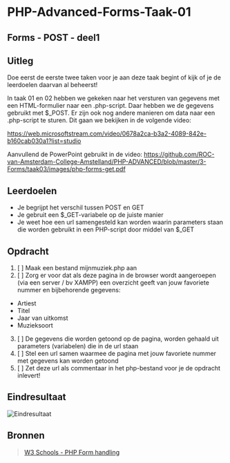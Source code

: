 # PHP-Advanced-Forms-Taak-01


## Forms - POST - deel1


## Uitleg

Doe eerst de eerste twee taken voor je aan deze taak begint of kijk of je de leerdoelen daarvan al beheerst!

In taak 01 en 02 hebben we gekeken naar het versturen van gegevens met een HTML-formulier naar een .php-script. Daar hebben we de gegevens gebruikt met $_POST. Er zijn ook nog andere manieren om data naar een .php-script te sturen. Dit gaan we bekijken in de volgende video:

https://web.microsoftstream.com/video/0678a2ca-b3a2-4089-842e-b160cab030a1?list=studio

Aanvullend de PowerPoint gebruikt in de video:
https://github.com/ROC-van-Amsterdam-College-Amstelland/PHP-ADVANCED/blob/master/3-Forms/taak03/images/php-forms-get.pdf

## Leerdoelen

- Je begrijpt het verschil tussen POST en GET
- Je gebruit een $_GET-variabele op de juiste manier
- Je weet hoe een url samengesteld kan worden waarin parameters staan die worden gebruikt in een PHP-script door middel van $_GET

## Opdracht

1. [ ] Maak een bestand mijnmuziek.php aan
2. [ ] Zorg er voor dat als deze pagina in de browser wordt aangeroepen (via een server / bv XAMPP) een overzicht geeft van jouw favoriete nummer en bijbehorende gegevens:
- Artiest
- Titel
- Jaar van uitkomst
- Muzieksoort
3. [ ] De gegevens die worden getoond op de pagina, worden gehaald uit parameters (variabelen) die in de url staan
4. [ ] Stel een url samen waarmee de pagina met jouw favoriete nummer met gegevens kan worden getoond
5. [ ] Zet deze url als commentaar in het php-bestand voor je de opdracht inlevert!

## Eindresultaat

![Eindresultaat]()

## Bronnen
> [W3 Schools - PHP Form handling](https://www.w3schools.com/php/php_forms.asp)



<!--- ------------ DIT COMMENTAAR LATEN STAAN AUB ------------
------------------ ------------------------------ ------------
------------------ eagle ref:76034068
------------------ ------------------------------ ------------
------------------ DIT COMMENTAAR LATEN STAAN AUB -------- -->